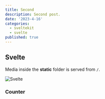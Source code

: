 ```yaml
---
title: Second
description: Second post.
date: '2023-4-16'
categories:
  - sveltekit
  - svelte
published: true
---
```

<script>
  import Counter from './counter.svelte'
</script>

## Svelte

Media inside the **static** folder is served from `/`.

![Svelte](favicon.png)


### Counter

<Counter />